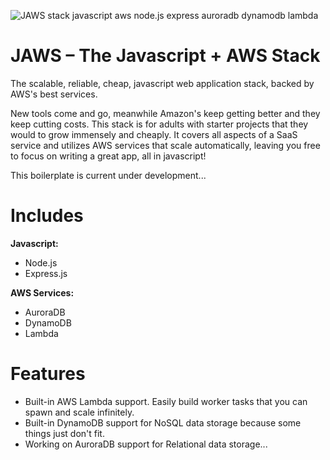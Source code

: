 ![JAWS stack javascript aws node.js express auroradb dynamodb lambda](https://github.com/servant-app/JAWS/blob/master/public/img/jaws_logo_javascript_aws.png)

JAWS – The Javascript + AWS Stack
=================================

The scalable, reliable, cheap, javascript web application stack, backed by AWS's best services.

New tools come and go, meanwhile Amazon's keep getting better and they keep cutting costs.  This stack is for adults with starter projects that they would to grow immensely and cheaply.  It covers all aspects of a SaaS service and utilizes AWS services that scale automatically, leaving you free to focus on writing a great app, all in javascript!

This boilerplate is current under development...

Includes
=================================

**Javascript:**
- Node.js
- Express.js

**AWS Services:**
- AuroraDB
- DynamoDB
- Lambda

Features
=================================

* Built-in AWS Lambda support.  Easily build worker tasks that you can spawn and scale infinitely.
* Built-in DynamoDB support for NoSQL data storage because some things just don't fit.
* Working on AuroraDB support for Relational data storage...